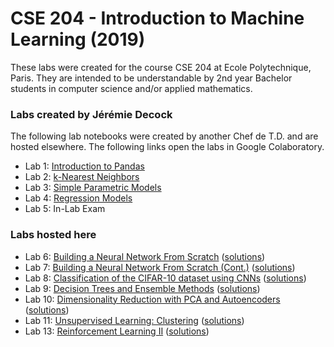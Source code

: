 # CSE 204 - Introduction to Machine Learning (2019)

These labs were created for the course CSE 204 at Ecole Polytechnique, Paris.  They are intended to be understandable by 2nd year Bachelor students in computer science and/or applied mathematics.

### Labs created by Jérémie Decock
The following lab notebooks were created by another Chef de T.D. and are hosted elsewhere.  The following links open the labs in Google Colaboratory.

- Lab 1: [Introduction to Pandas](https://colab.research.google.com/github/jeremiedecock/polytechnique-cse204-2018/blob/master/lab_session_01.ipynb)
- Lab 2: [k-Nearest Neighbors](https://colab.research.google.com/github/jeremiedecock/polytechnique-cse204-2018/blob/master/lab_session_02.ipynb)
- Lab 3: [Simple Parametric Models](https://colab.research.google.com/github/jeremiedecock/polytechnique-cse204-2018/blob/master/lab_session_03.ipynb)
- Lab 4: [Regression Models](https://colab.research.google.com/github/jeremiedecock/polytechnique-cse204-2018/blob/master/lab_session_04.ipynb)
- Lab 5: In-Lab Exam

### Labs hosted here

- Lab 6: [Building a Neural Network From Scratch](Lab6.ipynb) ([solutions](Lab6_answers.ipynb))
- Lab 7: [Building a Neural Network From Scratch (Cont.)](Lab7.ipynb) ([solutions](Lab7_answers.ipynb))
- Lab 8: [Classification of the CIFAR-10 dataset using CNNs](Lab8.ipynb) ([solutions](Lab8_answers.ipynb))
- Lab 9: [Decision Trees and Ensemble Methods](Lab9.ipynb) ([solutions](Lab9_answers.ipynb))
- Lab 10: [Dimensionality Reduction with PCA and Autoencoders](Lab10.ipynb) ([solutions](Lab10_answers.ipynb))
- Lab 11: [Unsupervised Learning: Clustering](Lab11.ipynb) ([solutions](Lab11_answers.ipynb))
- Lab 13: [Reinforcement Learning II](Lab13.ipynb) ([solutions](Lab13_answers.ipynb))
